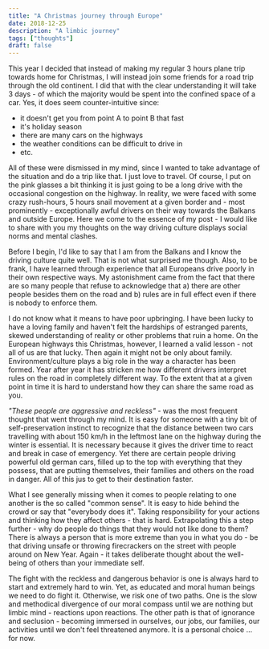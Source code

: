 ```yaml
---
title: "A Christmas journey through Europe"
date: 2018-12-25
description: "A limbic journey"
tags: ["thoughts"]
draft: false
---
```


This year I decided that instead of making my regular 3 hours plane trip towards home for Christmas, I will instead join some friends for a road trip through the old continent. I did that with the clear understanding it will take 3 days - of which the majority would be spent into the confined space of a car. Yes, it does seem counter-intuitive since:

- it doesn't get you from point A to point B that fast 
- it's holiday season
- there are many cars on the highways 
- the weather conditions can be difficult to drive in
- etc.

All of these were dismissed in my mind, since I wanted to take advantage of the situation and do a trip like that. I just love to travel. Of course, I put on the pink glasses a bit thinking it is just going to be a long drive with the occasional congestion on the highway.
In reality, we were faced with some crazy rush-hours, 5 hours snail movement at a given border and - most prominently - exceptionally awful drivers on their way towards the Balkans and outside Europe. Here we come to the essence of my post - I would like to share with you my thoughts on the way driving culture displays social norms and mental clashes.

Before I begin, I'd like to say that I am from the Balkans and I know the driving culture quite well. That is not what surprised me though. Also, to be frank, I have learned through experience that all Europeans drive poorly in their own respective ways. My astonishment came from the fact that there are so many people that refuse to acknowledge that a) there are other people besides them on the road and b) rules are in full effect even if there is nobody to enforce them.

I do not know what it means to have poor upbringing. I have been lucky to have a loving family and haven't felt the hardships of estranged parents, skewed understanding of reality or other problems that ruin a home. On the European highways this Christmas, however, I learned a valid lesson - not all of us are that lucky. Then again it might not be only about family. Environment/culture plays a big role in the way a character has been formed. Year after year it has stricken me how different drivers interpret rules on the road in completely different way. To the extent that at a given point in time it is hard to understand how they can share the same road as you. 

_"These people are aggressive and reckless"_ - was the most frequent thought that went through my mind. It is easy for someone with a tiny bit of self-preservation instinct to recognize that the distance between two cars travelling with about 150 km/h in the leftmost lane on the highway during the winter is essential. It is necessary because it gives the driver time to react and break in case of emergency. Yet there are certain people driving powerful old german cars, filled up to the top with everything that they possess, that are putting themselves, their families and others on the road in danger. All of this jus to get to their destination faster.  

What I see generally missing when it comes to people relating to one another is the so called "common sense". It is easy to hide behind the crowd or say that "everybody does it". Taking responsibility for your actions and thinking how they affect others - that is hard. Extrapolating this a step further - why do people do things that they would not like done to them? There is always a person that is more extreme than you in what you do - be that driving unsafe or throwing firecrackers on the street with people around on New Year. Again - it takes deliberate thought about the well-being of others than your immediate self. 

The fight with the reckless and dangerous behavior is one is always hard to start and extremely hard to win. Yet, as educated and moral human beings we need to do fight it. Otherwise, we risk one of two paths. One is the slow and methodical divergence of our moral compass until we are nothing but limbic mind - reactions upon reactions. The other path is that of ignorance and seclusion - becoming immersed in ourselves, our jobs, our families, our activities until we don't feel threatened anymore. It is a personal choice ... for now.
